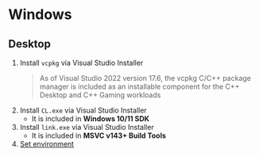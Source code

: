 # Windows

## Desktop
1. Install `vcpkg` via Visual Studio Installer 
    > As of Visual Studio 2022 version 17.6, the vcpkg C/C++ package manager is included as an installable component for the C++ Desktop and C++ Gaming workloads
2. Install `CL.exe` via Visual Studio Installer
   - It is included in **Windows 10/11 SDK**
3. Install `link.exe` via Visual Studio Installer
   - It is included in **MSVC v143+ Build Tools**
4. [Set environment](./win/desktop.ps1)